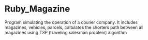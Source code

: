 # Ruby_Magazine

Program simulating the operation of a courier company. 
It includes magazines, vehicles, parcels,
caltulates the shorters path between all magazines using TSP (traveling salesman problem) algorithm 

